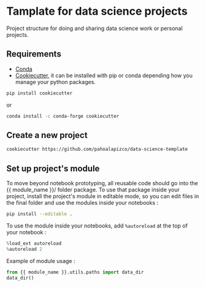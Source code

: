 # Tamplate for data science projects
Project structure for doing and sharing data science work or personal projects.

## Requirements 
- [Conda](https://docs.conda.io/projects/conda/en/latest/user-guide/install/index.html)
- [Cookiecutter](https://cookiecutter.readthedocs.io/en/latest/installation.html), it can be installed with pip or conda depending how you manage your python packages.

```bash
pip install cookiecutter
```
or
```bash
conda install -c conda-forge cookiecutter
```

## Create a new project
```bash
cookiecutter https://github.com/pahoalapizco/data-science-template
```

## Set up project's module
To move beyond notebook prototyping, all reusable code should go into the {{ module_name }}/ folder package. To use that package inside your project, install the project's module in editable mode, so you can edit files in the final folder and use the modules inside your notebooks :

```bash
pip install --editable .
```

To use the module inside your notebooks, add `%autoreload` at the top of your notebook :

```python
%load_ext autoreload
%autoreload 2
```

Example of module usage :

```python
from {{ module_name }}.utils.paths import data_dir
data_dir()
```